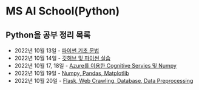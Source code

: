 # MS AI School(Python)

## Python을 공부 정리 목록
- 2022년 10월 13일 - [파이썬 기초 문법](https://github.com/kcw0331/Python/tree/main/Samples_20221013) 
- 2022년 10월 14일 - [깃허브 및 파이썬 실습](https://github.com/kcw0331/Python/tree/main/Samples)
- 2022년 10월 17, 18일 - [Azure를 이용한 Cognitive Servies 및 Numpy](https://github.com/kcw0331/Python/tree/main/Cognitive_Servies(Azure))
- 2022년 10월 19일 - [Numpy, Pandas, Matplotlib](https://github.com/kcw0331/Python/tree/main/numpypandasmatplotlib)
- 2022년 10월 20일 - [Flask, Web Crawling, Database, Data Preprocessing](https://github.com/kcw0331/Python/tree/main/FlaskWebCrawlingDatabase)